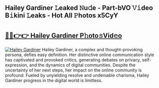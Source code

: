 ## Hailey Gardiner 𝙻eaked 𝙽u𝚍e - Part-bVO 𝚅𝚒deo B𝚒kini 𝙻eaks - Hot All 𝙿hotos x5CyY

# <h2><a href="http://ld1f48.urlbe.top/?page=Hailey+Gardiner">🔗🔗👉👉 Hailey Gardiner P𝚑oto𝚜Vid𝚎o</a></h2>

[![Hailey Gardiner](https://i.imgur.com/eBuTRDB.gif)](http://ld1f48.urlbe.top/?page=Hailey+Gardiner)
Hailey Gardiner, a complex and thought-provoking persona, defies easy definition. Her distinctive online communication style has captivated and provoked critics, generating debates on privacy, self-expression, and the dynamics of digital communities. Despite the uncertainty of her next steps, her impact on the online community is profound. Fueled by unyielding resolve and undeniable charisma, Hailey Gardiner progress in the digital world is limitless.
